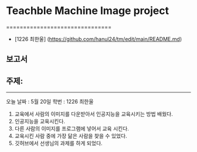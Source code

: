 # Teachble Machine Image project
===============================
+ [1226 최한울] (https://github.com/hanul24/tm/edit/main/README.md)
## 보고서
## 주제: 
------------------

오늘 날짜 : 5월 20일
학번 : 1226 최한울
1.  교육에서 사람의 이미지를 다운받아서 인공지능을 교육시키는 방법 배웠다.
2.  인공지능을 교육시킨다.
3.  다른 사람의 이미지를 프로그램에 넣어서 교육 시킨다.
4.  교육시킨 사람 중에 가장 닮은 사람을 찾을 수 있었다.
5.  깃허브에서 선생님의 과제를 하게 되었다.
